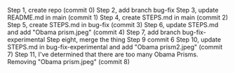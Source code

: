 Step 1, create repo (commit 0)
Step 2, add branch bug-fix
Step 3, update README.md in main (commit 1)
Step 4, create STEPS.md in main (commit 2)
Step 5, create STEPS.md in bug-fix (commit 3)
Step 6, update STEPS.md and add "Obama prism.jpeg" (commit 4)
Step 7, add branch bug-fix-experimental
Step eight, merge the thing
Step 9 commit 6
Step 10, update STEPS.md in bug-fix-experimental and add "Obama prism2.jpeg" (commit 7)
Step 11, I've determined that there are too many Obama Prisms. Removing "Obama prism.jpeg" (commit 8)